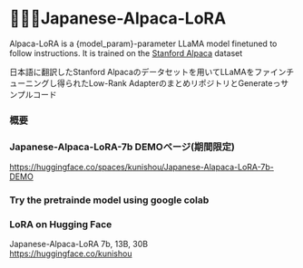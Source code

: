 # 🦙🌲🤏Japanese-Alpaca-LoRA
Alpaca-LoRA is a {model_param}-parameter LLaMA model finetuned to follow instructions. It is trained on the [Stanford Alpaca](https://github.com/tatsu-lab/stanford_alpaca) dataset

日本語に翻訳したStanford Alpacaのデータセットを用いてLLaMAをファインチューニングし得られたLow-Rank AdapterのまとめリポジトリとGenerateっサンプルコード

### 概要

### Japanese-Alpaca-LoRA-7b DEMOページ(期間限定)  
https://huggingface.co/spaces/kunishou/Japanese-Alapaca-LoRA-7b-DEMO

### Try the pretrainde model using google colab


### LoRA on Hugging Face
Japanese-Alpaca-LoRA 7b, 13B, 30B  
https://huggingface.co/kunishou

